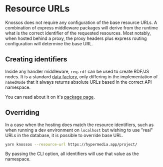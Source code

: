 # Resource URLs

Knossos does not require any configuration of the base resource URLs. A combination of express middleware packages will derive from the runtime what is the correct identifier of the requested resources. Most notably, when hosted behind a proxy, the proxy headers plus express routing configuration will determine the base URL.

## Creating identifiers

Inside any handler middleware, `req.rdf` can be used to create RDF/JS nodes. It is a standard [data factory](https://rdf.js.org/data-model-spec/#datafactory-interface), only differing in the implementation of `namedNode` that it always returns absolute URLs based in the correct API namespace.

You can read about it on it's [package page](https://npm.im/rdf-express-node-factory).

## Overriding

In a case when the hosting does match the resource identifiers, such as when running a dev environment on `localhost` but wishing to use "real" URLs in the database, it is possible to override base URL.

```bash
yarn knossos --resource-url https://hypermedia.app/project/
```

By passing the CLI option, all identifiers will use that value as the namespace.

